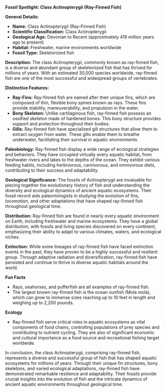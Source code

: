 **Fossil Spotlight: Class Actinopterygii (Ray-Finned Fish)**

**General Details:**
- **Name:** Class Actinopterygii (Ray-Finned Fish)
- **Scientific Classification:** Class Actinopterygii
- **Geological Age:** Devonian to Recent (approximately 419 million years ago to present)
- **Habitat:** Freshwater, marine environments worldwide
- **Fossil Type:** Skeletonized fish

**Description:**
The class Actinopterygii, commonly known as ray-finned fish, is a diverse and abundant group of skeletonized fish that has thrived for millions of years. With an estimated 30,000 species worldwide, ray-finned fish are one of the most successful and widespread groups of vertebrates.

**Distinctive Features:**
- **Ray-Fins:** Ray-finned fish are named after their unique fins, which are composed of thin, flexible bony spines known as rays. These fins provide stability, maneuverability, and propulsion in the water.
- **Bony Skeleton:** Unlike cartilaginous fish, ray-finned fish possess an ossified skeleton made of hardened bones. This bony structure provides support and protection throughout their bodies.
- **Gills:** Ray-finned fish have specialized gill structures that allow them to extract oxygen from water. These gills enable them to breathe underwater, facilitating their survival in aquatic environments.

**Paleobiology:**
Ray-finned fish display a wide range of ecological strategies and behaviors. They have occupied virtually every aquatic habitat, from freshwater rivers and lakes to the depths of the ocean. They exhibit various feeding habits, including herbivorous, carnivorous, and omnivorous diets, contributing to their success and adaptability.

**Geological Significance:**
The fossils of Actinopterygii are invaluable for piecing together the evolutionary history of fish and understanding the diversity and ecological dynamics of ancient aquatic ecosystems. Their fossil record aids paleontologists in studying the evolution of fins, locomotion, and other adaptations that have shaped ray-finned fish throughout geological time.

**Distribution:**
Ray-finned fish are found in nearly every aquatic environment on Earth, including freshwater and marine ecosystems. They have a global distribution, with fossils and living species discovered on every continent, emphasizing their ability to adapt to various climates, waters, and ecological niches.

**Extinction:**
While some lineages of ray-finned fish have faced extinction events in the past, they have proven to be a highly successful and resilient group. Through adaptive radiation and diversification, ray-finned fish have persisted and continue to thrive in diverse aquatic habitats around the world.

**Fun Facts**
- Rays, seahorses, and pufferfish are all examples of ray-finned fish.
- The largest known ray-finned fish is the ocean sunfish (Mola mola), which can grow to immense sizes reaching up to 10 feet in length and weighing up to 2,200 pounds.

**Ecology**
- Ray-finned fish serve critical roles in aquatic ecosystems as vital components of food chains, controlling populations of prey species and contributing to nutrient cycling. They are also of significant economic and cultural importance as a food source and recreational fishing target worldwide.

In conclusion, the class Actinopterygii, comprising ray-finned fish, represents a diverse and successful group of fish that has shaped aquatic ecosystems for millions of years. Through their unique fin structures, bony skeletons, and varied ecological adaptations, ray-finned fish have demonstrated remarkable resilience and adaptability. Their fossils provide crucial insights into the evolution of fish and the intricate dynamics of ancient aquatic environments throughout geological time.